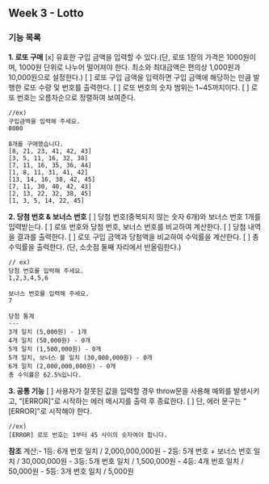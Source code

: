 ## Week 3 - Lotto

### 기능 목록

**1. 로또 구매**
[x] 유효한 구입 금액을 입력할 수 있다.(단, 로또 1장의 가격은 1000원이며, 1000원 단위로 나누어 떨어져야 한다. 최소와 최대금액은 편의상 1,000원과 10,000원으로 설정한다.)
[ ] 로또 구입 금액을 입력하면 구입 금액에 해당하는 만큼 발행한 로또 수량 및 번호를 출력한다.
[ ] 로또 번호의 숫자 범위는 1~45까지이다.
[ ] 로또 번호는 오름차순으로 정렬하여 보여준다.

```
//ex)
구입금액을 입력해 주세요.
8000

8개를 구매했습니다.
[8, 21, 23, 41, 42, 43]
[3, 5, 11, 16, 32, 38]
[7, 11, 16, 35, 36, 44]
[1, 8, 11, 31, 41, 42]
[13, 14, 16, 38, 42, 45]
[7, 11, 30, 40, 42, 43]
[2, 13, 22, 32, 38, 45]
[1, 3, 5, 14, 22, 45]
```

**2. 당첨 번호 & 보너스 번호**
[ ] 당첨 번호(중복되지 않는 숫자 6개)와 보너스 번호 1개를 입력받는다.
[ ] 로또 번호와 당첨 번호, 보너스 번호를 비교하여 계산한다.
[ ] 당첨 내역을 결과를 출력한다.
[ ] 로또 구입 금액과 당첨액을 비교하여 수익률을 계산한다.
[ ] 총 수익률을 출력한다. (단, 소숫점 둘째 자리에서 반올림한다.)

```
// ex)
당첨 번호를 입력해 주세요.
1,2,3,4,5,6

보너스 번호를 입력해 주세요.
7

당첨 통계
---
3개 일치 (5,000원) - 1개
4개 일치 (50,000원) - 0개
5개 일치 (1,500,000원) - 0개
5개 일치, 보너스 볼 일치 (30,000,000원) - 0개
6개 일치 (2,000,000,000원) - 0개
총 수익률은 62.5%입니다.
```

**3. 공통 기능**
[ ] 사용자가 잘못된 값을 입력할 경우 throw문을 사용해 예외를 발생시키고, "[ERROR]"로 시작하는 에러 메시지를 출력 후 종료한다.
[ ] 단, 에러 문구는 "[ERROR]"로 시작해야 한다.

```
//ex)
[ERROR] 로또 번호는 1부터 45 사이의 숫자여야 합니다.
```

**참조**
계산:- 1등: 6개 번호 일치 / 2,000,000,000원 - 2등: 5개 번호 + 보너스 번호 일치 / 30,000,000원 - 3등: 5개 번호 일치 / 1,500,000원 - 4등: 4개 번호 일치 / 50,000원 - 5등: 3개 번호 일치 / 5,000원
